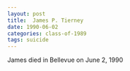```yaml
---
layout: post
title:  James P. Tierney
date: 1990-06-02
categories: class-of-1989
tags: suicide
---
```


James died in Bellevue on June 2, 1990


